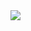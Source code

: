 <a href="linktovideo">
  <img src="https://img.shields.io/badge/YouTube-FF0000?style=for-the-badge&logo=youtube&logoColor=white" />
</a>
